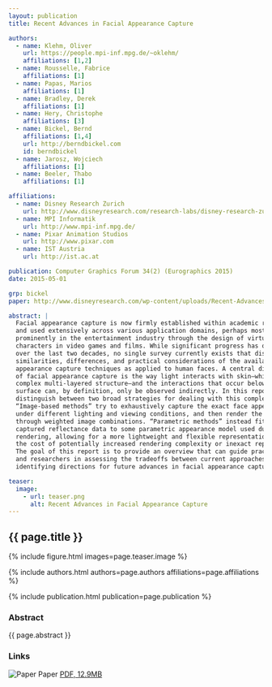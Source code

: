 ```yaml
---
layout: publication
title: Recent Advances in Facial Appearance Capture

authors:
  - name: Klehm, Oliver
    url: https://people.mpi-inf.mpg.de/~oklehm/
    affiliations: [1,2]
  - name: Rousselle, Fabrice
    affiliations: [1]
  - name: Papas, Marios
    affiliations: [1]
  - name: Bradley, Derek
    affiliations: [1]
  - name: Hery, Christophe
    affiliations: [3]
  - name: Bickel, Bernd
    affiliations: [1,4]
    url: http://berndbickel.com
    id: berndbickel
  - name: Jarosz, Wojciech
    affiliations: [1]
  - name: Beeler, Thabo
    affiliations: [1]

affiliations:
  - name: Disney Research Zurich
    url: http://www.disneyresearch.com/research-labs/disney-research-zurich/
  - name: MPI Informatik
    url: http://www.mpi-inf.mpg.de/
  - name: Pixar Animation Studios
    url: http://www.pixar.com
  - name: IST Austria
    url: http://ist.ac.at

publication: Computer Graphics Forum 34(2) (Eurographics 2015)
date: 2015-05-01

grp: bickel
paper: http://www.disneyresearch.com/wp-content/uploads/Recent-Advances-in-Facial-Appearance-Capture-Paper.pdf

abstract: |
  Facial appearance capture is now firmly established within academic research
  and used extensively across various application domains, perhaps most
  prominently in the entertainment industry through the design of virtual
  characters in video games and films. While significant progress has occurred
  over the last two decades, no single survey currently exists that discusses the
  similarities, differences, and practical considerations of the available
  appearance capture techniques as applied to human faces. A central difficulty
  of facial appearance capture is the way light interacts with skin—which has a
  complex multi-layered structure—and the interactions that occur below the skin
  surface can, by definition, only be observed indirectly. In this report, we
  distinguish between two broad strategies for dealing with this complexity.
  “Image-based methods” try to exhaustively capture the exact face appearance
  under different lighting and viewing conditions, and then render the face
  through weighted image combinations. “Parametric methods” instead fit the
  captured reflectance data to some parametric appearance model used during
  rendering, allowing for a more lightweight and flexible representation but at
  the cost of potentially increased rendering complexity or inexact reproduction.
  The goal of this report is to provide an overview that can guide practitioners
  and researchers in assessing the tradeoffs between current approaches and
  identifying directions for future advances in facial appearance capture.

teaser:
  image:
    - url: teaser.png
      alt: Recent Advances in Facial Appearance Capture
---
```


## {{ page.title }}

{% include figure.html images=page.teaser.image %}

{% include authors.html authors=page.authors affiliations=page.affiliations %}

{% include publication.html publication=page.publication %}

### Abstract

{{ page.abstract }}

### Links

![Paper](paper.jpg) Paper [PDF, 12.9MB]({{page.paper}})
